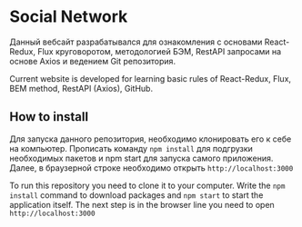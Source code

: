 # Social Network
Данный вебсайт разрабатывался для ознакомления с основами React-Redux, Flux круговоротом, методологией БЭМ, RestAPI запросами на основе Axios и ведением Git репозитория.

Current website is developed for learning basic rules of React-Redux, Flux, BEM method, RestAPI (Axios), GitHub.

## How to install 
Для запуска данного репозитория, необходимо клонировать его к себе на компьютер. Прописать команду `npm install` для подгрузки необходимых пакетов и npm start для запуска самого приложения. Далее, в браузерной строке необходимо открыть `http://localhost:3000`

To run this repository you need to clone it to your computer. Write the `npm install` command to download packages and `npm start` to start the application itself. The next step is in the browser line you need to open `http://localhost:3000`

